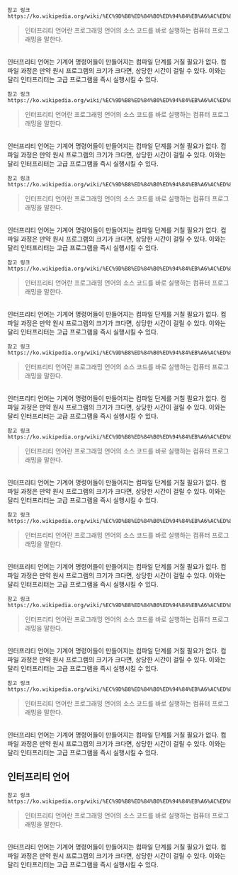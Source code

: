 
~~~
참고 링크
https://ko.wikipedia.org/wiki/%EC%9D%B8%ED%84%B0%ED%94%84%EB%A6%AC%ED%84%B0
~~~

> 인터프리티 언어란 프로그래밍 언어의 소스 코드를 바로 실행하는 컴퓨터 프로그래밍을 말한다.
<br>
인터프리티 언어는 기계어 명령어들이 만들어지는 컴파일 단계를 거칠 필요가 없다. 컴파일 과정은 만약 원시 프로그램의 크기가 크다면, 상당한 시간이 걸릴 수 있다. 이와는 달리 인터프리터는 고급 프로그램을 즉시 실행시킬 수 있다. 

~~~
참고 링크
https://ko.wikipedia.org/wiki/%EC%9D%B8%ED%84%B0%ED%94%84%EB%A6%AC%ED%84%B0
~~~

> 인터프리티 언어란 프로그래밍 언어의 소스 코드를 바로 실행하는 컴퓨터 프로그래밍을 말한다.
<br>
인터프리티 언어는 기계어 명령어들이 만들어지는 컴파일 단계를 거칠 필요가 없다. 컴파일 과정은 만약 원시 프로그램의 크기가 크다면, 상당한 시간이 걸릴 수 있다. 이와는 달리 인터프리터는 고급 프로그램을 즉시 실행시킬 수 있다. 

~~~
참고 링크
https://ko.wikipedia.org/wiki/%EC%9D%B8%ED%84%B0%ED%94%84%EB%A6%AC%ED%84%B0
~~~

> 인터프리티 언어란 프로그래밍 언어의 소스 코드를 바로 실행하는 컴퓨터 프로그래밍을 말한다.
<br>
인터프리티 언어는 기계어 명령어들이 만들어지는 컴파일 단계를 거칠 필요가 없다. 컴파일 과정은 만약 원시 프로그램의 크기가 크다면, 상당한 시간이 걸릴 수 있다. 이와는 달리 인터프리터는 고급 프로그램을 즉시 실행시킬 수 있다. 

~~~
참고 링크
https://ko.wikipedia.org/wiki/%EC%9D%B8%ED%84%B0%ED%94%84%EB%A6%AC%ED%84%B0
~~~

> 인터프리티 언어란 프로그래밍 언어의 소스 코드를 바로 실행하는 컴퓨터 프로그래밍을 말한다.
<br>
인터프리티 언어는 기계어 명령어들이 만들어지는 컴파일 단계를 거칠 필요가 없다. 컴파일 과정은 만약 원시 프로그램의 크기가 크다면, 상당한 시간이 걸릴 수 있다. 이와는 달리 인터프리터는 고급 프로그램을 즉시 실행시킬 수 있다. 

~~~
참고 링크
https://ko.wikipedia.org/wiki/%EC%9D%B8%ED%84%B0%ED%94%84%EB%A6%AC%ED%84%B0
~~~

> 인터프리티 언어란 프로그래밍 언어의 소스 코드를 바로 실행하는 컴퓨터 프로그래밍을 말한다.
<br>
인터프리티 언어는 기계어 명령어들이 만들어지는 컴파일 단계를 거칠 필요가 없다. 컴파일 과정은 만약 원시 프로그램의 크기가 크다면, 상당한 시간이 걸릴 수 있다. 이와는 달리 인터프리터는 고급 프로그램을 즉시 실행시킬 수 있다. 

~~~
참고 링크
https://ko.wikipedia.org/wiki/%EC%9D%B8%ED%84%B0%ED%94%84%EB%A6%AC%ED%84%B0
~~~

> 인터프리티 언어란 프로그래밍 언어의 소스 코드를 바로 실행하는 컴퓨터 프로그래밍을 말한다.
<br>
인터프리티 언어는 기계어 명령어들이 만들어지는 컴파일 단계를 거칠 필요가 없다. 컴파일 과정은 만약 원시 프로그램의 크기가 크다면, 상당한 시간이 걸릴 수 있다. 이와는 달리 인터프리터는 고급 프로그램을 즉시 실행시킬 수 있다. 

~~~
참고 링크
https://ko.wikipedia.org/wiki/%EC%9D%B8%ED%84%B0%ED%94%84%EB%A6%AC%ED%84%B0
~~~

> 인터프리티 언어란 프로그래밍 언어의 소스 코드를 바로 실행하는 컴퓨터 프로그래밍을 말한다.
<br>
인터프리티 언어는 기계어 명령어들이 만들어지는 컴파일 단계를 거칠 필요가 없다. 컴파일 과정은 만약 원시 프로그램의 크기가 크다면, 상당한 시간이 걸릴 수 있다. 이와는 달리 인터프리터는 고급 프로그램을 즉시 실행시킬 수 있다. 

~~~
참고 링크
https://ko.wikipedia.org/wiki/%EC%9D%B8%ED%84%B0%ED%94%84%EB%A6%AC%ED%84%B0
~~~

> 인터프리티 언어란 프로그래밍 언어의 소스 코드를 바로 실행하는 컴퓨터 프로그래밍을 말한다.
<br>
인터프리티 언어는 기계어 명령어들이 만들어지는 컴파일 단계를 거칠 필요가 없다. 컴파일 과정은 만약 원시 프로그램의 크기가 크다면, 상당한 시간이 걸릴 수 있다. 이와는 달리 인터프리터는 고급 프로그램을 즉시 실행시킬 수 있다. 

~~~
참고 링크
https://ko.wikipedia.org/wiki/%EC%9D%B8%ED%84%B0%ED%94%84%EB%A6%AC%ED%84%B0
~~~

> 인터프리티 언어란 프로그래밍 언어의 소스 코드를 바로 실행하는 컴퓨터 프로그래밍을 말한다.
<br>
인터프리티 언어는 기계어 명령어들이 만들어지는 컴파일 단계를 거칠 필요가 없다. 컴파일 과정은 만약 원시 프로그램의 크기가 크다면, 상당한 시간이 걸릴 수 있다. 이와는 달리 인터프리터는 고급 프로그램을 즉시 실행시킬 수 있다. 

<h2 id="a">인터프리티 언어</h2>

~~~
참고 링크
https://ko.wikipedia.org/wiki/%EC%9D%B8%ED%84%B0%ED%94%84%EB%A6%AC%ED%84%B0
~~~

> 인터프리티 언어란 프로그래밍 언어의 소스 코드를 바로 실행하는 컴퓨터 프로그래밍을 말한다.
<br>
인터프리티 언어는 기계어 명령어들이 만들어지는 컴파일 단계를 거칠 필요가 없다. 컴파일 과정은 만약 원시 프로그램의 크기가 크다면, 상당한 시간이 걸릴 수 있다. 이와는 달리 인터프리터는 고급 프로그램을 즉시 실행시킬 수 있다. 
